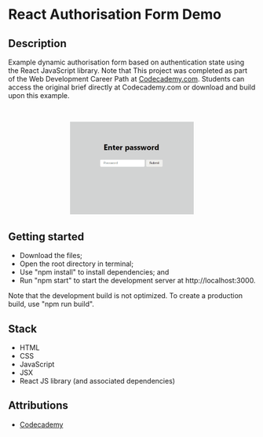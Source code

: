 # React Authorisation Form Demo

## Description
Example dynamic authorisation form based on authentication state using the React JavaScript library. Note that This project was completed as part of the Web Development Career Path at [Codecademy.com](https://www.codecademy.com/catalog). Students can access the original brief directly at Codecademy.com or download and build upon this example.

<br />
<p align="center">
  <img src="https://github.com/chrisandrew-dev/react-authorisation-form-demo/blob/main/demo.gif" width="50%" />
</p>

## Getting started
 * Download the files; 
 * Open the root directory in terminal;
 * Use "npm install" to install dependencies; and
 * Run "npm start" to start the development server at http://localhost:3000.

Note that the development build is not optimized. To create a production build, use "npm run build".

## Stack
* HTML
* CSS
* JavaScript
* JSX
* React JS library (and associated dependencies)

## Attributions
* [Codecademy](https://www.codecademy.com)
